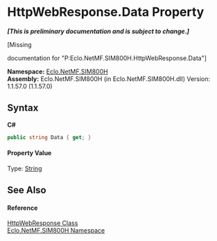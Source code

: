 # HttpWebResponse.Data Property 
 _**\[This is preliminary documentation and is subject to change.\]**_

\[Missing <summary> documentation for "P:Eclo.NetMF.SIM800H.HttpWebResponse.Data"\]

**Namespace:**&nbsp;<a href="N_Eclo_NetMF_SIM800H">Eclo.NetMF.SIM800H</a><br />**Assembly:**&nbsp;Eclo.NetMF.SIM800H (in Eclo.NetMF.SIM800H.dll) Version: 1.1.57.0 (1.1.57.0)

## Syntax

**C#**<br />
``` C#
public string Data { get; }
```


#### Property Value
Type: <a href="http://msdn2.microsoft.com/en-us/library/s1wwdcbf" target="_blank">String</a>

## See Also


#### Reference
<a href="T_Eclo_NetMF_SIM800H_HttpWebResponse">HttpWebResponse Class</a><br /><a href="N_Eclo_NetMF_SIM800H">Eclo.NetMF.SIM800H Namespace</a><br />
